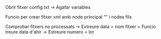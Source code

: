 Obrir fitxer config.txt -> Agafar variables 

Funcio per crear fitxer xml amb node principal "<pesades>" i nodes fils

Comprobar fitxers no processats -> Extreure data = nom fitxer = Funcio treure data d'ahir -> Estreure numero = lot

